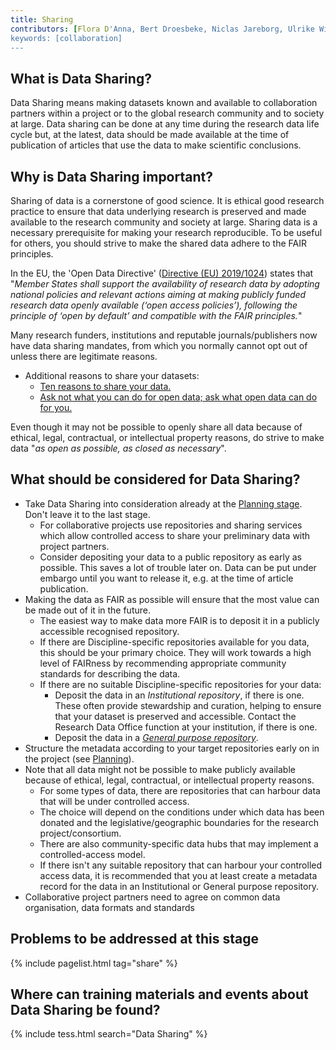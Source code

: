 ```yaml
---
title: Sharing
contributors: [Flora D'Anna, Bert Droesbeke, Niclas Jareborg, Ulrike Wittig]
keywords: [collaboration]
---
```


## What is Data Sharing?
Data Sharing means making datasets known and available to collaboration partners within a project or to the global research community and to society at large. Data sharing can be done at any time during the research data life cycle but, at the latest, data should be made available at the time of publication of articles that use the data to make scientific conclusions. 

## Why is Data Sharing important?
Sharing of data is a cornerstone of good science. It is ethical good research practice to ensure that data underlying research is preserved and made available to the research community and society at large. Sharing data is a necessary prerequisite for making your research reproducible. To be useful for others, you should strive to make the shared data adhere to the FAIR principles. 

In the EU, the 'Open Data Directive' ([Directive (EU) 2019/1024](https://eur-lex.europa.eu/legal-content/EN/TXT/?qid=1561563110433&uri=CELEX:32019L1024)) states that "_Member States shall support the availability of research data by adopting national policies and relevant actions aiming at making publicly funded research data openly available (‘open access policies’), following the principle of ‘open by default’ and compatible with the FAIR principles._"

Many research funders, institutions and reputable journals/publishers now have data sharing mandates, from which you normally cannot opt out of unless there are legitimate reasons. 

* Additional reasons to share your datasets:
  - [Ten reasons to share your data.](https://www.natureindex.com/news-blog/ten-reasons-to-share-your-data)
  - [Ask not what you can do for open data; ask what open data can do for you.](http://blogs.nature.com/naturejobs/2017/06/19/ask-not-what-you-can-do-for-open-data-ask-what-open-data-can-do-for-you/)

Even though it may not be possible to openly share all data because of ethical, legal, contractual, or intellectual property reasons, do strive to make data "_as open as possible, as closed as necessary_".

## What should be considered for Data Sharing?

* Take Data Sharing into consideration already at the [Planning stage](planning). Don't leave it to the last stage. 
  - For collaborative projects use repositories and sharing services which allow controlled access to share your preliminary data with project partners. 
  - Consider depositing your data to a public repository as early as possible. This saves a lot of trouble later on. Data can be put under embargo until you want to release it, e.g. at the time of article publication.
* Making the data as FAIR as possible will ensure that the most value can be made out of it in the future.
  - The easiest way to make data more FAIR is to deposit it in a publicly accessible recognised repository.
  - If there are Discipline-specific repositories available for you data, this should be your primary choice. They will work towards a high level of FAIRness by recommending appropriate community standards for describing the data. 
  - If there are no suitable Discipline-specific repositories for your data:
    - Deposit the data in an _Institutional repository_, if there is one. These often provide stewardship and curation, helping to ensure that your dataset is preserved and accessible. Contact the Research Data Office function at your institution, if there is one.
    - Deposit the data in a [_General purpose repository_](https://www.nature.com/sdata/policies/repositories#general).
* Structure the metadata according to your target repositories early on in the project (see [Planning](planning)).
* Note that all data might not be possible to make publicly available because of ethical, legal, contractual, or intellectual property reasons. 
  - For some types of data, there are repositories that can harbour data that will be under controlled access.
   - The choice will depend on the conditions under which data has been donated and the legislative/geographic boundaries for the research project/consortium. 
   - There are also community-specific data hubs that may implement a controlled-access model.
  - If there isn't any suitable repository that can harbour your controlled access data, it is recommended that you at least create a metadata record for the data in an Institutional or General purpose repository.
* Collaborative project partners need to agree on common data organisation, data formats and standards


## Problems to be addressed at this stage

{% include pagelist.html tag="share" %}


## Where can training materials and events about Data Sharing be found?

{% include tess.html search="Data Sharing" %}


<!-- * Licensing
* Funder requirements -->

<!-- ## External links
missing content -->
